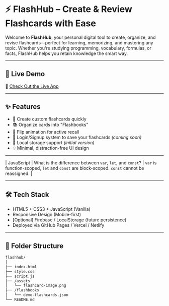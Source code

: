  # ⚡ FlashHub – Create & Review Flashcards with Ease

Welcome to **FlashHub**, your personal digital tool to create, organize, and revise flashcards—perfect for learning, memorizing, and mastering any topic. Whether you're studying programming, vocabulary, formulas, or facts, FlashHub helps you retain knowledge the smart way.



---

## 🚀 Live Demo

🔗 [Check Out the Live App](https://flashhubby.netlify.app/)

---

## ✨ Features

- 🎴 Create custom flashcards quickly
- 📚 Organize cards into "Flashbooks"
- 🔁 Flip animation for active recall
- 🔐 Login/Signup system to save your flashcards *(coming soon)*
- 💾 Local storage support *(initial version)*
- 💡 Minimal, distraction-free UI design

---


| JavaScript | What is the difference between `var`, `let`, and `const`? | `var` is function-scoped, `let` and `const` are block-scoped. `const` cannot be reassigned. |

---

## 🛠️ Tech Stack

- HTML5 + CSS3 + JavaScript (Vanilla)
- Responsive Design (Mobile-first)
- [Optional] Firebase / LocalStorage (future persistence)
- Deployed via GitHub Pages / Vercel / Netlify

---

## 📂 Folder Structure

```bash
flashhub/
│
├── index.html
├── style.css
├── script.js
├── /assets
│   └── flashcard-image.png
├── /flashbooks
│   └── demo-flashcards.json
└── README.md
